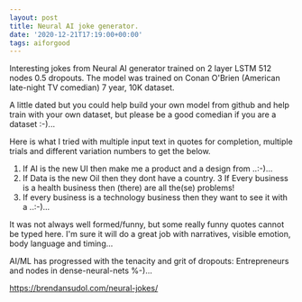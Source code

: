 ```yaml
---
layout: post
title: Neural AI joke generator.
date: '2020-12-21T17:19:00+00:00'
tags: aiforgood
---
```


Interesting jokes from Neural AI generator trained on 2 layer LSTM 512 nodes 0.5 dropouts. The model was trained on Conan O'Brien (American late-night TV comedian) 7 year, 10K dataset.

A little dated but you could help build your own model from github and help train with your own dataset, but please be a good comedian if you are a dataset :-)...

Here is what I tried with multiple input text in quotes for completion, multiple trials and different variation numbers to get the below. 

1. If AI is the new UI then make me a product and a design from ..:-)...
2. If Data is the new Oil then they dont have a country.
3 If Every business is a health business then (there) are all the(se) problems!
4. If every business is a technology business then they want to see it with a ..:-)...

It was not always well formed/funny, but some really funny quotes cannot be typed here. I'm sure it will do a great job with narratives, visible emotion, body language and timing...

AI/ML has progressed with the tenacity and grit of dropouts: Entrepreneurs and nodes in dense-neural-nets %-)...

https://brendansudol.com/neural-jokes/
